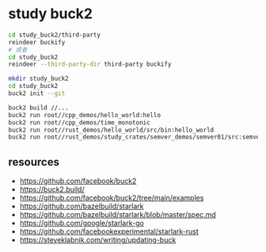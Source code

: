 # study buck2

```sh
cd study_buck2/third-party
reindeer buckify
# 或者
cd study_buck2
reindeer --third-party-dir third-party buckify
```

```sh
mkdir study_buck2
cd study_buck2
buck2 init --git

buck2 build //...
buck2 run root//cpp_demos/hello_world:hello
buck2 run root//cpp_demos/time_monotonic
buck2 run root//rust_demos/hello_world/src/bin:hello_world
buck2 run root//rust_demos/study_crates/semver_demos/semver01/src:semver01
```

## resources

- <https://github.com/facebook/buck2>
- <https://buck2.build/>
- <https://github.com/facebook/buck2/tree/main/examples>
- <https://github.com/bazelbuild/starlark>
- <https://github.com/bazelbuild/starlark/blob/master/spec.md>
- <https://github.com/google/starlark-go>
- <https://github.com/facebookexperimental/starlark-rust>
- <https://steveklabnik.com/writing/updating-buck>
